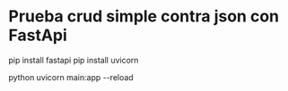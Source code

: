 #  Prueba crud simple contra json con FastApi
pip install fastapi
pip install uvicorn

python uvicorn main:app --reload
